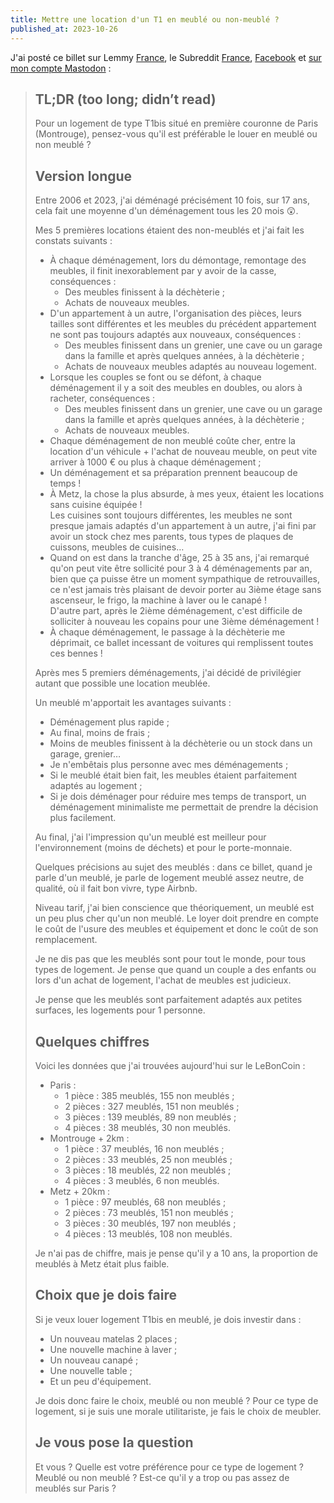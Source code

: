 ```yaml
---
title: Mettre une location d'un T1 en meublé ou non-meublé ?
published_at: 2023-10-26
---
```


J'ai posté ce billet sur Lemmy [France](https://lemmy.world/post/7364035), le Subreddit [France](https://old.reddit.com/r/france/comments/17h8959/mettre_une_location_dun_t1_en_meubl%C3%A9_ou_nonmeubl%C3%A9/?), [Facebook](https://www.facebook.com/stephane.klein.moselle/posts/pfbid02MJy21B4URuThWZFt8wGDTZnNM2atU2US1ZrF7yF6WeEL8kMNFWi8zVBQEs53AsjZl) et [sur mon compte Mastodon](https://mamot.fr/@stephane_klein/111303635658798479) :

> ## TL;DR (too long; didn’t read)
>
> Pour un logement de type T1bis situé en première couronne de Paris (Montrouge), pensez-vous qu'il est préférable le louer en meublé ou non meublé ?
>
> ## Version longue
>
> Entre 2006 et 2023, j'ai déménagé précisément 10 fois, sur 17 ans, cela fait une moyenne d'un déménagement tous les 20 mois 😲.
>
> Mes 5 premières locations étaient des non-meublés et j'ai fait les constats suivants :
>
> - À chaque déménagement, lors du démontage, remontage des meubles, il finit inexorablement par y avoir de la casse, conséquences :
>   - Des meubles finissent à la déchèterie ;
>   - Achats de nouveaux meubles.
> - D'un appartement à un autre, l'organisation des pièces, leurs tailles sont différentes et les meubles du précédent appartement ne sont pas toujours adaptés aux nouveaux, conséquences :
>   - Des meubles finissent dans un grenier, une cave ou un garage dans la famille et après quelques années, à la déchèterie ;
>   - Achats de nouveaux meubles adaptés au nouveau logement.
> - Lorsque les couples se font ou se défont, à chaque déménagement il y a soit des meubles en doubles, ou alors à racheter, conséquences :
>   - Des meubles finissent dans un grenier, une cave ou un garage dans la famille et après quelques années, à la déchèterie ;
>   - Achats de nouveaux meubles.
> - Chaque déménagement de non meublé coûte cher, entre la location d'un véhicule + l'achat de nouveau meuble, on peut vite arriver à 1000 € ou plus à chaque déménagement ;
> - Un déménagement et sa préparation prennent beaucoup de temps !
> - À Metz, la chose la plus absurde, à mes yeux, étaient les locations sans cuisine équipée !  
>   Les cuisines sont toujours différentes, les meubles ne sont presque jamais adaptés d'un appartement à un autre, j'ai fini par avoir un stock chez mes parents, tous types de plaques de cuissons, meubles de cuisines…
> - Quand on est dans la tranche d'âge, 25 à 35 ans, j'ai remarqué qu'on peut vite être sollicité pour 3 à 4 déménagements par an, bien que ça puisse être un moment sympathique de retrouvailles, ce n'est jamais très plaisant de devoir porter au 3ième étage sans ascenseur, le frigo, la machine à laver ou le canapé !  
>   D'autre part, après le 2ième déménagement, c'est difficile de solliciter à nouveau les copains pour une 3ième déménagement !
> - À chaque déménagement, le passage à la déchèterie me déprimait, ce ballet incessant de voitures qui remplissent toutes ces bennes !
>
> Après mes 5 premiers déménagements, j'ai décidé de privilégier autant que possible une location meublée.
>
> Un meublé m'apportait les avantages suivants :
>
> - Déménagement plus rapide ;
> - Au final, moins de frais ;
> - Moins de meubles finissent à la déchèterie ou un stock dans un garage, grenier…
> - Je n'embêtais plus personne avec mes déménagements ;
> - Si le meublé était bien fait, les meubles étaient parfaitement adaptés au logement ;
> - Si je dois déménager pour réduire mes temps de transport, un déménagement minimaliste me permettait de prendre la décision plus facilement.
>
> Au final, j'ai l'impression qu'un meublé est meilleur pour l'environnement (moins de déchets) et pour le porte-monnaie.
>
> Quelques précisions au sujet des meublés : dans ce billet, quand je parle d'un meublé, je parle de logement meublé assez neutre, de qualité, où il fait bon vivre, type Airbnb.
>
> Niveau tarif, j'ai bien conscience que théoriquement, un meublé est un peu plus cher qu'un non meublé. Le loyer doit prendre en compte le coût de l'usure des meubles et équipement et donc le coût de son remplacement.
>
> Je ne dis pas que les meublés sont pour tout le monde, pour tous types de logement.
> Je pense que quand un couple a des enfants ou lors d'un achat de logement, l'achat de meubles est judicieux.
>
> Je pense que les meublés sont parfaitement adaptés aux petites surfaces, les logements pour 1 personne.
>
> ## Quelques chiffres
>
> Voici les données que j'ai trouvées aujourd'hui sur le LeBonCoin :
>
> - Paris :
>   - 1 pièce : 385 meublés, 155 non meublés ;
>   - 2 pièces : 327 meublés, 151 non meublés ;
>   - 3 pièces : 139 meublés, 89 non meublés ;
>   - 4 pièces : 38 meublés, 30 non meublés.
> - Montrouge + 2km :
>   - 1 pièce : 37 meublés, 16 non meublés ;
>   - 2 pièces : 33 meublés, 25 non meublés ;
>   - 3 pièces : 18 meublés, 22 non meublés ;
>   - 4 pièces : 3 meublés, 6 non meublés.
> - Metz + 20km :
>   - 1 pièce : 97 meublés, 68 non meublés ;
>   - 2 pièces : 73 meublés, 151 non meublés ;
>   - 3 pièces : 30 meublés, 197 non meublés ;
>   - 4 pièces : 13 meublés, 108 non meublés.
>
> Je n'ai pas de chiffre, mais je pense qu'il y a 10 ans, la proportion de meublés à Metz était plus faible.
>
> ## Choix que je dois faire
>
> Si je veux louer logement T1bis en meublé, je dois investir dans :
>
> - Un nouveau matelas 2 places ;
> - Une nouvelle machine à laver ;
> - Un nouveau canapé ;
> - Une nouvelle table ;
> - Et un peu d'équipement.
>
> Je dois donc faire le choix, meublé ou non meublé ?
> Pour ce type de logement, si je suis une morale utilitariste, je fais le choix de meubler.
>
> ## Je vous pose la question
>
> Et vous ? Quelle est votre préférence pour ce type de logement ? Meublé ou non meublé ? Est-ce qu'il y a trop ou pas assez de meublés sur Paris ?
